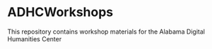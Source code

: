 # ADHCWorkshops
This repository contains workshop materials for the Alabama Digital Humanities Center
